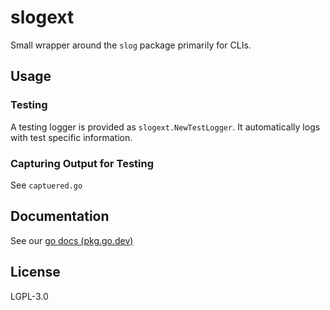 # slogext

Small wrapper around the `slog` package primarily for CLIs.

## Usage

### Testing

A testing logger is provided as `slogext.NewTestLogger`. It
automatically logs with test specific information.

### Capturing Output for Testing

See `captuered.go`

## Documentation

See our [go docs (pkg.go.dev)](https://pkg.go.dev/jaredallard/slogext)

## License

LGPL-3.0
